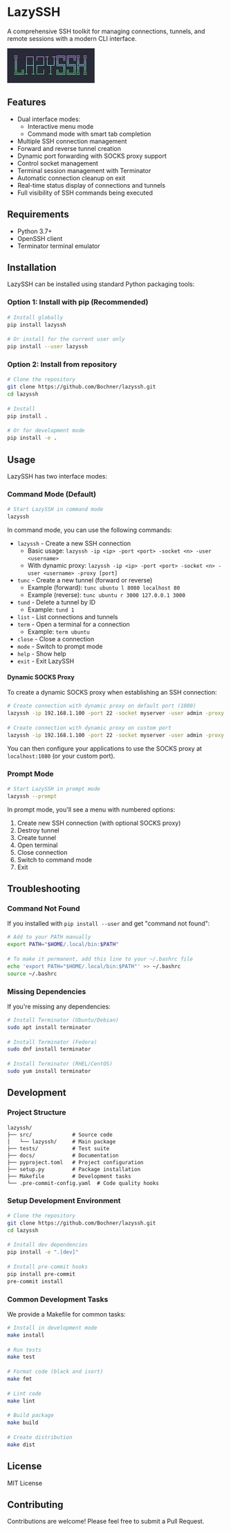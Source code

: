 # LazySSH

A comprehensive SSH toolkit for managing connections, tunnels, and remote sessions with a modern CLI interface.

![LazySSH](./lazyssh.png)

## Features

- Dual interface modes:
  - Interactive menu mode
  - Command mode with smart tab completion
- Multiple SSH connection management
- Forward and reverse tunnel creation
- Dynamic port forwarding with SOCKS proxy support
- Control socket management
- Terminal session management with Terminator
- Automatic connection cleanup on exit
- Real-time status display of connections and tunnels
- Full visibility of SSH commands being executed

## Requirements

- Python 3.7+
- OpenSSH client
- Terminator terminal emulator

## Installation

LazySSH can be installed using standard Python packaging tools:

### Option 1: Install with pip (Recommended)

```bash
# Install globally
pip install lazyssh

# Or install for the current user only
pip install --user lazyssh
```

### Option 2: Install from repository

```bash
# Clone the repository
git clone https://github.com/Bochner/lazyssh.git
cd lazyssh

# Install
pip install .

# Or for development mode
pip install -e .
```

## Usage

LazySSH has two interface modes:

### Command Mode (Default)

```bash
# Start LazySSH in command mode
lazyssh
```

In command mode, you can use the following commands:
- `lazyssh` - Create a new SSH connection
  - Basic usage: `lazyssh -ip <ip> -port <port> -socket <n> -user <username>`
  - With dynamic proxy: `lazyssh -ip <ip> -port <port> -socket <n> -user <username> -proxy [port]`
- `tunc` - Create a new tunnel (forward or reverse)
  - Example (forward): `tunc ubuntu l 8080 localhost 80`
  - Example (reverse): `tunc ubuntu r 3000 127.0.0.1 3000`
- `tund` - Delete a tunnel by ID
  - Example: `tund 1`
- `list` - List connections and tunnels
- `term` - Open a terminal for a connection
  - Example: `term ubuntu`
- `close` - Close a connection
- `mode` - Switch to prompt mode
- `help` - Show help
- `exit` - Exit LazySSH

#### Dynamic SOCKS Proxy

To create a dynamic SOCKS proxy when establishing an SSH connection:

```bash
# Create connection with dynamic proxy on default port (1080)
lazyssh -ip 192.168.1.100 -port 22 -socket myserver -user admin -proxy

# Create connection with dynamic proxy on custom port
lazyssh -ip 192.168.1.100 -port 22 -socket myserver -user admin -proxy 8080
```

You can then configure your applications to use the SOCKS proxy at `localhost:1080` (or your custom port).

### Prompt Mode

```bash
# Start LazySSH in prompt mode
lazyssh --prompt
```

In prompt mode, you'll see a menu with numbered options:
1. Create new SSH connection (with optional SOCKS proxy)
2. Destroy tunnel
3. Create tunnel
4. Open terminal
5. Close connection
6. Switch to command mode
7. Exit

## Troubleshooting

### Command Not Found

If you installed with `pip install --user` and get "command not found":

```bash
# Add to your PATH manually
export PATH="$HOME/.local/bin:$PATH"

# To make it permanent, add this line to your ~/.bashrc file
echo 'export PATH="$HOME/.local/bin:$PATH"' >> ~/.bashrc
source ~/.bashrc
```

### Missing Dependencies

If you're missing any dependencies:

```bash
# Install Terminator (Ubuntu/Debian)
sudo apt install terminator

# Install Terminator (Fedora)
sudo dnf install terminator

# Install Terminator (RHEL/CentOS)
sudo yum install terminator
```

## Development

### Project Structure

```
lazyssh/
├── src/             # Source code
│   └── lazyssh/     # Main package
├── tests/           # Test suite
├── docs/            # Documentation
├── pyproject.toml   # Project configuration
├── setup.py         # Package installation
├── Makefile         # Development tasks
└── .pre-commit-config.yaml  # Code quality hooks
```

### Setup Development Environment

```bash
# Clone the repository
git clone https://github.com/Bochner/lazyssh.git
cd lazyssh

# Install dev dependencies
pip install -e ".[dev]"

# Install pre-commit hooks
pip install pre-commit
pre-commit install
```

### Common Development Tasks

We provide a Makefile for common tasks:

```bash
# Install in development mode
make install

# Run tests
make test

# Format code (black and isort)
make fmt

# Lint code
make lint

# Build package
make build

# Create distribution
make dist
```

## License

MIT License

## Contributing

Contributions are welcome! Please feel free to submit a Pull Request.
